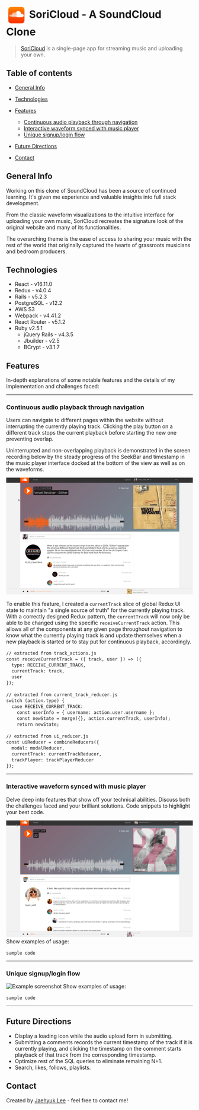 # <a href="https://soricloud.herokuapp.com/"><img src="./demo/logo.png" alt="SoundCloud Logo" title="Go to SoriCloud" height="55" align="center"></a> SoriCloud - A SoundCloud Clone
> [SoriCloud](https://soricloud.herokuapp.com/ "Go to SoriCloud") is a single-page app for streaming music and uploading your own.

## Table of contents
* [General Info](#general-info)

* [Technologies](#technologies)

* [Features](#features)

  * [Continuous audio playback through navigation](#continuous-audio-playback-through-navigation)
  * [Interactive waveform synced with music player](#interactive-waveform-synced-with-music-player)
  * [Unique signup/login flow](#unique-signuplogin-flow)
  <!-- * [Easy audio upload with responsive and intuitive UI](#easy-audio-upload-with-responsive-and-intuitive-ui) -->

* [Future Directions](#future-directions)

* [Contact](#contact)

## General Info
Working on this clone of SoundCloud has been a source of continued learning. It's given me experience and valuable insights into full stack development.

From the classic waveform visualizations to the intuitive interface for uploading your own music, SoriCloud recreates the signature look of the original website and many of its functionalities.

The overarching theme is the ease of access to sharing your music with the rest of the world that originally captured the hearts of grassroots musicians and bedroom producers.

## Technologies
* React - v16.11.0
* Redux - v4.0.4
* Rails - v5.2.3
* PostgreSQL - v12.2
* AWS S3
* Webpack - v4.41.2
* React Router - v5.1.2
* Ruby v2.5.1
  * jQuery Rails - v4.3.5
  * Jbuilder - v2.5
  * BCrypt - v3.1.7

## Features
In-depth explanations of some notable features and the details of my implementation and challenges faced:

---

### Continuous audio playback through navigation
Users can navigate to different pages within the website without interrupting the currently playing track. Clicking the play button on a different track stops the current playback before starting the new one preventing overlap.

Uninterrupted and non-overlapping playback is demonstrated in the screen recording below by the steady progress of the SeekBar and timestamp in the music player interface docked at the bottom of the view as well as on the waveforms.

![Example screenshot](./demo/continuous_play.gif)

To enable this feature, I created a `currentTrack` slice of global Redux UI state to maintain "a single source of truth" for the currently playing track. With a correctly designed Redux pattern, the `currentTrack` will now only be able to be changed using the specific `receiveCurrentTrack` action. This allows all of the components at any given page throughout navigation to know what the currently playing track is and update themselves when a new playback is started or to stay put for continuous playback, accordingly.


```
// extracted from track_actions.js
const receiveCurrentTrack = ({ track, user }) => ({
  type: RECEIVE_CURRENT_TRACK,
  currentTrack: track,
  user
});

// extracted from current_track_reducer.js
switch (action.type) {
  case RECEIVE_CURRENT_TRACK:
    const userInfo = { username: action.user.username };
    const newState = merge({}, action.currentTrack, userInfo);
    return newState;

// extracted from ui_reducer.js
const uiReducer = combineReducers({
  modal: modalReducer,
  currentTrack: currentTrackReducer,
  trackPlayer: trackPlayerReducer
});
```

---

### Interactive waveform synced with music player
Delve deep into features that show off your technical abilities. Discuss both the challenges faced and your brilliant solutions. Code snippets to highlight your best code.

![Example screenshot](./demo/synced_waveform.gif)
Show examples of usage:
```
sample code
```

---
<!-- fixme - add easy upload screenshot after adding loading icon
### Easy upload with responsive and intuitive UI
Delve deep into features that show off your technical abilities. Discuss both the challenges faced and your brilliant solutions. Code snippets to highlight your best code.

![Example screenshot](./demo/screenshot.png)

Show examples of usage:

```
sample code
``` -->

### Unique signup/login flow
![Example screenshot](./demo/signup.gif)
Show examples of usage:
```
sample code
```

---

## Future Directions
* Display a loading icon while the audio upload form in submitting.
* Submitting a comments records the current timestamp of the track if it is currently playing, and clicking the timestamp on the comment starts playback of that track from the corresponding timestamp.
* Optimize rest of the SQL queries to eliminate remaining N+1.
* Search, likes, follows, playlists.

## Contact
Created by [Jaehyuk Lee](mailto:jhlumd@gmail.com) - feel free to contact me!